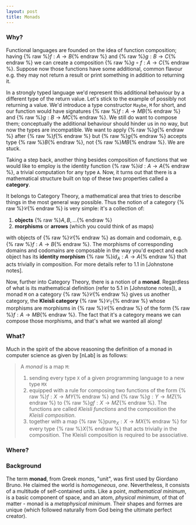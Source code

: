 ```yaml
---
layout: post
title: Monads
---
```


### Why?
Functional languages are founded on the idea of function 
composition; having {% raw %}$f: A \rightarrow B${% endraw %} and 
{% raw %}$g: B \rightarrow C${% endraw %} we can create a composition
{% raw %}$g \circ f: A \rightarrow C${% endraw %}.
Suppose now those functions have some additional, common
flavour e.g. they may not return a result or print something in addition
to returning it.

In a strongly typed language we'd represent this additional behaviour by
a different type of the return value. Let's stick to the example of 
possibly not returning a value. We'd introduce a type constructor `Maybe`,
`M` for short, and our function would have signatures 
{% raw %}$f:A \rightarrow MB${% endraw %} and {% raw %}$g:B \rightarrow MC${% endraw %}.
We still do want to compose them; conceptually the additional behaviour
should hinder us in no way, but now the types are incompatible. We want 
to apply {% raw %}$g${% endraw %} after {% raw %}$f${% endraw %} but
{% raw %}$g${% endraw %} accepts type {% raw %}$B${% endraw %}, not
{% raw %}$MB${% endraw %}. We are stuck.

Taking a step back, another thing besides composition of functions that
we would like to employ is the identity function {% raw %}$id: A \rightarrow A${% endraw %},
a trivial computation for any type `A`. Now, it turns out that there is a
mathematical structure built on top of these two properties called a **category**.

It belongs to Category Theory, a mathematical area that tries to describe
things in the most general way possible. Thus the notion of a category
{% raw %}$\mathcal{C}${% endraw %} is very simple: it's a collection of: 
1. **objects** {% raw %}$A, B, \ldots${% endraw %}
2. **morphisms** or **arrows** (which you could think of as maps)


with objects of {% raw %}$\mathcal{C}${% endraw %}
as domain and codomain, e.g. {% raw %}$f:A \rightarrow B${% endraw %}.
The morphisms of corresponding domains and codomains are composable in
the way you'd expect and each object has its **identity morphism**
{% raw %}$id_A:A \rightarrow A${% endraw %} that acts trivially in
composition. For more details refer to 1.1 in [Johnstone notes].

Now, further into Category Theory, there is a notion of a **monad**.
Regardless of what is its mathematical definition 
(refer to 5.1 in [Johnstone notes]), a monad `M` on a category
{% raw %}$\mathcal{C}${% endraw %} gives us another category, the 
**Kleisli category** {% raw %}$\mathcal{C}_\mathbb{T}${% endraw %} whose morphisms 
are morphisms in {% raw %}$\mathcal{C}${% endraw %} of the form
{% raw %}$f:A\rightarrow MB${% endraw %}. The fact that it's a category
means we can compose those morphisms, and that's what we wanted all along!

### What?

Much in the spirit of the above reasoning the definition of a monad in
computer science as given by [nLab] is as follows:

> A _monad_ is a map `M`:
> 1. sending every type `X` of a given programming language to a new type
`MX`
> 2. equipped with a rule for composing two functions of the form
{% raw %}$f: X \rightarrow MY${% endraw %} and 
{% raw %}$g: Y \rightarrow MZ${% endraw %} to {% raw %}$gf: X\longrightarrow MZ${% endraw %}.
The functions are called _Kleisli functions_ and the composition the
_Kleisli composition_.
> 3. together with a map {% raw %}$\mathrm{pure}_X: X\rightarrow MX${% endraw %}
for every type {% raw %}$X${% endraw %} that acts trivially in the composition.
The Kleisli composition is required to be associative.


### Where?

### Background
The term **monad**, from Greek *monas*, "unit", was first used by Giordano Bruno.
He claimed the world is *homogeneous*, *one*. Nevertheless, it consists of a multitude
of self-contained units. Like a point, *mathematical minimum*, is a basic component of space,
and an atom, *physical minimum*, of that of matter - monad is a *metaphysical minimum*. Their
shapes and formes are unique (which followed naturally from God being the ultimate perfect
creator).


